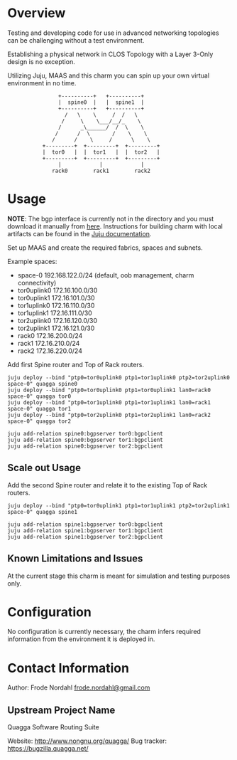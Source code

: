 # Overview
Testing and developing code for use in advanced networking topologies can be
challenging without a test environment.

Establishing a physical network in CLOS Topology with a Layer 3-Only design
is no exception.

Utilizing Juju, MAAS and this charm you can spin up your own virtual
environment in no time.

                    +----------+   +----------+
                    |  spine0  |   |  spine1  |
                    +----------+   +----------+
                      /   \    \     /  /   \
                     /     \    \___/__/_    \
                    /      _\______/  /  \    \
                   /      /  \       /    \    \
                  /      /    \     /      \    \
               +---------+  +---------+  +---------+
               |  tor0   |  |  tor1   |  |  tor2   |
               +---------+  +---------+  +---------+
                    |            |            |
                  rack0        rack1        rack2

# Usage
__NOTE__: The bgp interface is currently not in the directory and you must download it manually from
          [here](https://github.com/fnordahl/interface-bgp). Instructions for building charm with local
          artifacts can be found in the [Juju documentation](https://jujucharms.com/docs/devel/developer-layers-interfaces#creating-an-interface-layer).

Set up MAAS and create the required fabrics, spaces and subnets.

Example spaces:
  - space-0     192.168.122.0/24 (default, oob management, charm connectivity)
  - tor0uplink0 172.16.100.0/30
  - tor0uplink1 172.16.101.0/30
  - tor1uplink0 172.16.110.0/30
  - tor1uplink1 172.16.111.0/30
  - tor2uplink0 172.16.120.0/30
  - tor2uplink1 172.16.121.0/30
  - rack0       172.16.200.0/24
  - rack1       172.16.210.0/24
  - rack2       172.16.220.0/24


Add first Spine router and Top of Rack routers.

    juju deploy --bind "ptp0=tor0uplink0 ptp1=tor1uplink0 ptp2=tor2uplink0 space-0" quagga spine0
    juju deploy --bind "ptp0=tor0uplink0 ptp1=tor0uplink1 lan0=rack0 space-0" quagga tor0
    juju deploy --bind "ptp0=tor1uplink0 ptp1=tor1uplink1 lan0=rack1 space-0" quagga tor1
    juju deploy --bind "ptp0=tor2uplink0 ptp1=tor2uplink1 lan0=rack2 space-0" quagga tor2

    juju add-relation spine0:bgpserver tor0:bgpclient
    juju add-relation spine0:bgpserver tor1:bgpclient
    juju add-relation spine0:bgpserver tor2:bgpclient

## Scale out Usage
Add the second Spine router and relate it to the existing Top of Rack routers.

    juju deploy --bind "ptp0=tor0uplink1 ptp1=tor1uplink1 ptp2=tor2uplink1 space-0" quagga spine1

    juju add-relation spine1:bgpserver tor0:bgpclient
    juju add-relation spine1:bgpserver tor1:bgpclient
    juju add-relation spine1:bgpserver tor2:bgpclient

## Known Limitations and Issues
At the current stage this charm is meant for simulation and testing purposes only.

# Configuration
No configuration is currently necessary, the charm infers required information from the environment it is deployed in.

# Contact Information
Author: Frode Nordahl <frode.nordahl@gmail.com>

## Upstream Project Name
Quagga Software Routing Suite

Website: http://www.nongnu.org/quagga/
Bug tracker: https://bugzilla.quagga.net/
